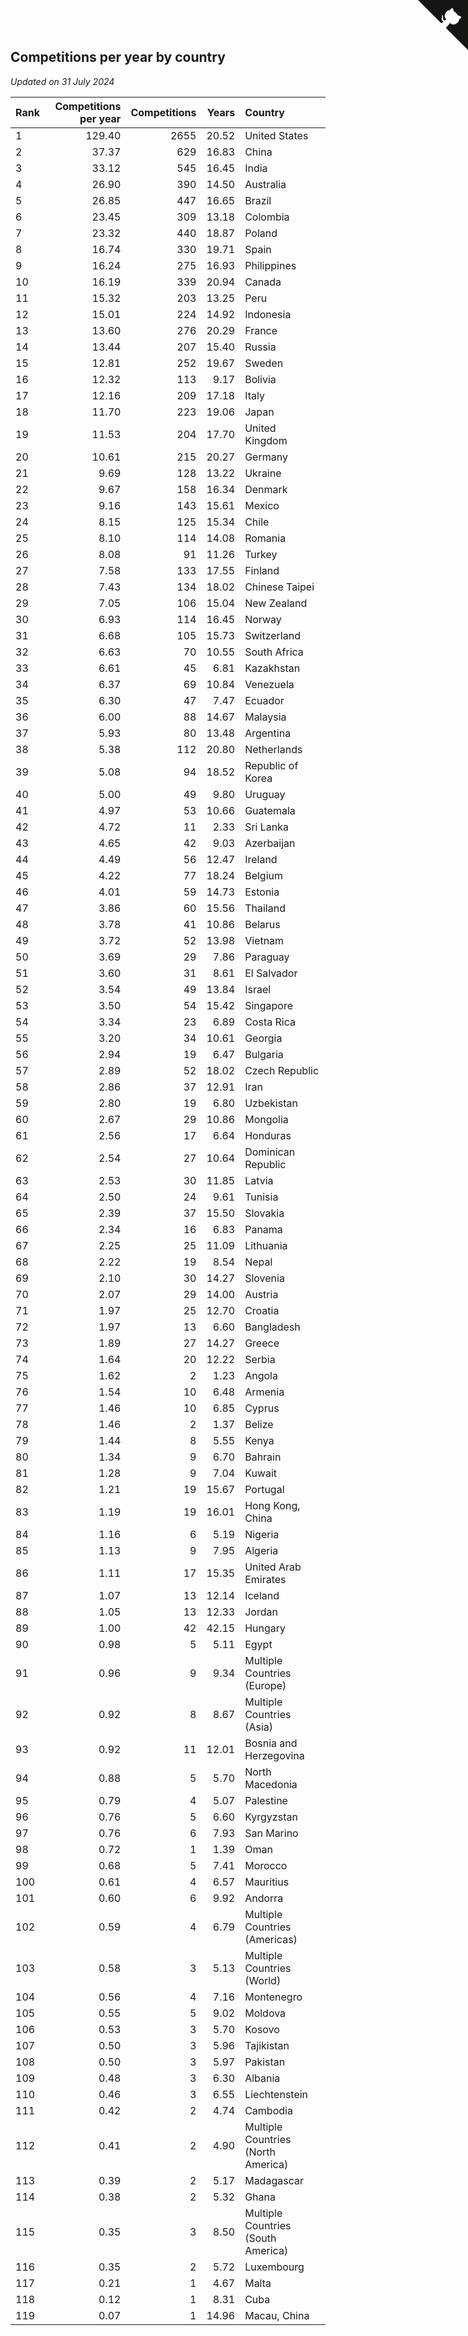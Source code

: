 ## Competitions per year by country

*Updated on 31 July 2024*

| Rank | Competitions per year | Competitions | Years | Country |
| :--- | ---: | ---: | ---: | :--- |
| 1 | 129.40 | 2655 | 20.52 | United States |
| 2 | 37.37 | 629 | 16.83 | China |
| 3 | 33.12 | 545 | 16.45 | India |
| 4 | 26.90 | 390 | 14.50 | Australia |
| 5 | 26.85 | 447 | 16.65 | Brazil |
| 6 | 23.45 | 309 | 13.18 | Colombia |
| 7 | 23.32 | 440 | 18.87 | Poland |
| 8 | 16.74 | 330 | 19.71 | Spain |
| 9 | 16.24 | 275 | 16.93 | Philippines |
| 10 | 16.19 | 339 | 20.94 | Canada |
| 11 | 15.32 | 203 | 13.25 | Peru |
| 12 | 15.01 | 224 | 14.92 | Indonesia |
| 13 | 13.60 | 276 | 20.29 | France |
| 14 | 13.44 | 207 | 15.40 | Russia |
| 15 | 12.81 | 252 | 19.67 | Sweden |
| 16 | 12.32 | 113 | 9.17 | Bolivia |
| 17 | 12.16 | 209 | 17.18 | Italy |
| 18 | 11.70 | 223 | 19.06 | Japan |
| 19 | 11.53 | 204 | 17.70 | United Kingdom |
| 20 | 10.61 | 215 | 20.27 | Germany |
| 21 | 9.69 | 128 | 13.22 | Ukraine |
| 22 | 9.67 | 158 | 16.34 | Denmark |
| 23 | 9.16 | 143 | 15.61 | Mexico |
| 24 | 8.15 | 125 | 15.34 | Chile |
| 25 | 8.10 | 114 | 14.08 | Romania |
| 26 | 8.08 | 91 | 11.26 | Turkey |
| 27 | 7.58 | 133 | 17.55 | Finland |
| 28 | 7.43 | 134 | 18.02 | Chinese Taipei |
| 29 | 7.05 | 106 | 15.04 | New Zealand |
| 30 | 6.93 | 114 | 16.45 | Norway |
| 31 | 6.68 | 105 | 15.73 | Switzerland |
| 32 | 6.63 | 70 | 10.55 | South Africa |
| 33 | 6.61 | 45 | 6.81 | Kazakhstan |
| 34 | 6.37 | 69 | 10.84 | Venezuela |
| 35 | 6.30 | 47 | 7.47 | Ecuador |
| 36 | 6.00 | 88 | 14.67 | Malaysia |
| 37 | 5.93 | 80 | 13.48 | Argentina |
| 38 | 5.38 | 112 | 20.80 | Netherlands |
| 39 | 5.08 | 94 | 18.52 | Republic of Korea |
| 40 | 5.00 | 49 | 9.80 | Uruguay |
| 41 | 4.97 | 53 | 10.66 | Guatemala |
| 42 | 4.72 | 11 | 2.33 | Sri Lanka |
| 43 | 4.65 | 42 | 9.03 | Azerbaijan |
| 44 | 4.49 | 56 | 12.47 | Ireland |
| 45 | 4.22 | 77 | 18.24 | Belgium |
| 46 | 4.01 | 59 | 14.73 | Estonia |
| 47 | 3.86 | 60 | 15.56 | Thailand |
| 48 | 3.78 | 41 | 10.86 | Belarus |
| 49 | 3.72 | 52 | 13.98 | Vietnam |
| 50 | 3.69 | 29 | 7.86 | Paraguay |
| 51 | 3.60 | 31 | 8.61 | El Salvador |
| 52 | 3.54 | 49 | 13.84 | Israel |
| 53 | 3.50 | 54 | 15.42 | Singapore |
| 54 | 3.34 | 23 | 6.89 | Costa Rica |
| 55 | 3.20 | 34 | 10.61 | Georgia |
| 56 | 2.94 | 19 | 6.47 | Bulgaria |
| 57 | 2.89 | 52 | 18.02 | Czech Republic |
| 58 | 2.86 | 37 | 12.91 | Iran |
| 59 | 2.80 | 19 | 6.80 | Uzbekistan |
| 60 | 2.67 | 29 | 10.86 | Mongolia |
| 61 | 2.56 | 17 | 6.64 | Honduras |
| 62 | 2.54 | 27 | 10.64 | Dominican Republic |
| 63 | 2.53 | 30 | 11.85 | Latvia |
| 64 | 2.50 | 24 | 9.61 | Tunisia |
| 65 | 2.39 | 37 | 15.50 | Slovakia |
| 66 | 2.34 | 16 | 6.83 | Panama |
| 67 | 2.25 | 25 | 11.09 | Lithuania |
| 68 | 2.22 | 19 | 8.54 | Nepal |
| 69 | 2.10 | 30 | 14.27 | Slovenia |
| 70 | 2.07 | 29 | 14.00 | Austria |
| 71 | 1.97 | 25 | 12.70 | Croatia |
| 72 | 1.97 | 13 | 6.60 | Bangladesh |
| 73 | 1.89 | 27 | 14.27 | Greece |
| 74 | 1.64 | 20 | 12.22 | Serbia |
| 75 | 1.62 | 2 | 1.23 | Angola |
| 76 | 1.54 | 10 | 6.48 | Armenia |
| 77 | 1.46 | 10 | 6.85 | Cyprus |
| 78 | 1.46 | 2 | 1.37 | Belize |
| 79 | 1.44 | 8 | 5.55 | Kenya |
| 80 | 1.34 | 9 | 6.70 | Bahrain |
| 81 | 1.28 | 9 | 7.04 | Kuwait |
| 82 | 1.21 | 19 | 15.67 | Portugal |
| 83 | 1.19 | 19 | 16.01 | Hong Kong, China |
| 84 | 1.16 | 6 | 5.19 | Nigeria |
| 85 | 1.13 | 9 | 7.95 | Algeria |
| 86 | 1.11 | 17 | 15.35 | United Arab Emirates |
| 87 | 1.07 | 13 | 12.14 | Iceland |
| 88 | 1.05 | 13 | 12.33 | Jordan |
| 89 | 1.00 | 42 | 42.15 | Hungary |
| 90 | 0.98 | 5 | 5.11 | Egypt |
| 91 | 0.96 | 9 | 9.34 | Multiple Countries (Europe) |
| 92 | 0.92 | 8 | 8.67 | Multiple Countries (Asia) |
| 93 | 0.92 | 11 | 12.01 | Bosnia and Herzegovina |
| 94 | 0.88 | 5 | 5.70 | North Macedonia |
| 95 | 0.79 | 4 | 5.07 | Palestine |
| 96 | 0.76 | 5 | 6.60 | Kyrgyzstan |
| 97 | 0.76 | 6 | 7.93 | San Marino |
| 98 | 0.72 | 1 | 1.39 | Oman |
| 99 | 0.68 | 5 | 7.41 | Morocco |
| 100 | 0.61 | 4 | 6.57 | Mauritius |
| 101 | 0.60 | 6 | 9.92 | Andorra |
| 102 | 0.59 | 4 | 6.79 | Multiple Countries (Americas) |
| 103 | 0.58 | 3 | 5.13 | Multiple Countries (World) |
| 104 | 0.56 | 4 | 7.16 | Montenegro |
| 105 | 0.55 | 5 | 9.02 | Moldova |
| 106 | 0.53 | 3 | 5.70 | Kosovo |
| 107 | 0.50 | 3 | 5.96 | Tajikistan |
| 108 | 0.50 | 3 | 5.97 | Pakistan |
| 109 | 0.48 | 3 | 6.30 | Albania |
| 110 | 0.46 | 3 | 6.55 | Liechtenstein |
| 111 | 0.42 | 2 | 4.74 | Cambodia |
| 112 | 0.41 | 2 | 4.90 | Multiple Countries (North America) |
| 113 | 0.39 | 2 | 5.17 | Madagascar |
| 114 | 0.38 | 2 | 5.32 | Ghana |
| 115 | 0.35 | 3 | 8.50 | Multiple Countries (South America) |
| 116 | 0.35 | 2 | 5.72 | Luxembourg |
| 117 | 0.21 | 1 | 4.67 | Malta |
| 118 | 0.12 | 1 | 8.31 | Cuba |
| 119 | 0.07 | 1 | 14.96 | Macau, China |


<a href="https://github.com/JustinTimeCuber/wca_statistics" class="github-corner" aria-label="View source on Github"><svg width="80" height="80" viewBox="0 0 250 250" style="fill:#151513; color:#fff; position: absolute; top: 0; border: 0; right: 0;" aria-hidden="true"><path d="M0,0 L115,115 L130,115 L142,142 L250,250 L250,0 Z"></path><path d="M128.3,109.0 C113.8,99.7 119.0,89.6 119.0,89.6 C122.0,82.7 120.5,78.6 120.5,78.6 C119.2,72.0 123.4,76.3 123.4,76.3 C127.3,80.9 125.5,87.3 125.5,87.3 C122.9,97.6 130.6,101.9 134.4,103.2" fill="currentColor" style="transform-origin: 130px 106px;" class="octo-arm"></path><path d="M115.0,115.0 C114.9,115.1 118.7,116.5 119.8,115.4 L133.7,101.6 C136.9,99.2 139.9,98.4 142.2,98.6 C133.8,88.0 127.5,74.4 143.8,58.0 C148.5,53.4 154.0,51.2 159.7,51.0 C160.3,49.4 163.2,43.6 171.4,40.1 C171.4,40.1 176.1,42.5 178.8,56.2 C183.1,58.6 187.2,61.8 190.9,65.4 C194.5,69.0 197.7,73.2 200.1,77.6 C213.8,80.2 216.3,84.9 216.3,84.9 C212.7,93.1 206.9,96.0 205.4,96.6 C205.1,102.4 203.0,107.8 198.3,112.5 C181.9,128.9 168.3,122.5 157.7,114.1 C157.9,116.9 156.7,120.9 152.7,124.9 L141.0,136.5 C139.8,137.7 141.6,141.9 141.8,141.8 Z" fill="currentColor" class="octo-body"></path></svg></a><style>.github-corner:hover .octo-arm{animation:octocat-wave 560ms ease-in-out}@keyframes octocat-wave{0%,100%{transform:rotate(0)}20%,60%{transform:rotate(-25deg)}40%,80%{transform:rotate(10deg)}}@media (max-width:500px){.github-corner:hover .octo-arm{animation:none}.github-corner .octo-arm{animation:octocat-wave 560ms ease-in-out}}</style>
